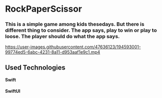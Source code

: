 # RockPaperScissor
### This is a simple game among kids thesedays. But there is different thing to consider. The app says, play to win or play to loose. The player should do what the app says.

https://user-images.githubusercontent.com/47636123/194593001-99774ed5-6abc-4231-8a11-d953aaf1e9c1.mp4

## Used Technologies
#### Swift
#### SwiftUI

